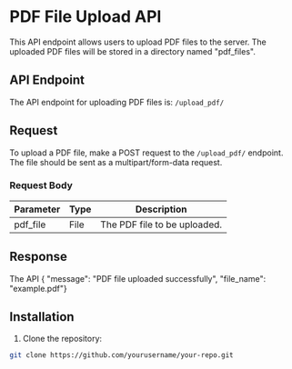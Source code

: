# PDF File Upload API

This API endpoint allows users to upload PDF files to the server. The uploaded PDF files will be stored in a directory named "pdf_files".

## API Endpoint
The API endpoint for uploading PDF files is: `/upload_pdf/`

## Request
To upload a PDF file, make a POST request to the `/upload_pdf/` endpoint. The file should be sent as a multipart/form-data request.

### Request Body
| Parameter | Type | Description |
|-----------|------|-------------|
| pdf_file | File | The PDF file to be uploaded. |

## Response
The API
{
    "message": "PDF file uploaded successfully",
    "file_name": "example.pdf"}

## Installation

1. Clone the repository:

```bash
git clone https://github.com/yourusername/your-repo.git